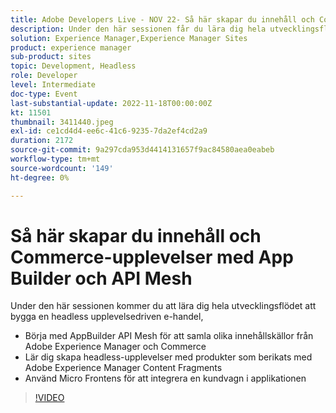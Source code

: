 ```yaml
---
title: Adobe Developers Live - NOV 22- Så här skapar du innehåll och Commerce-upplevelser med App Builder och API Mesh
description: Under den här sessionen får du lära dig hela utvecklingsflödet att bygga upp en headless upplevelsedriven e-handel, börja med AppBuilder API Mesh för att samla olika innehållskällor från Adobe Experience Manager och Commerce Lär dig hur du skapar headless-upplevelser som visar produkter som berikats med Adobe Experience Manager Content Fragments Use Micro Frontends för att integrera en kundvagn i applikationen
solution: Experience Manager,Experience Manager Sites
product: experience manager
sub-product: sites
topic: Development, Headless
role: Developer
level: Intermediate
doc-type: Event
last-substantial-update: 2022-11-18T00:00:00Z
kt: 11501
thumbnail: 3411440.jpeg
exl-id: ce1cd4d4-ee6c-41c6-9235-7da2ef4cd2a9
duration: 2172
source-git-commit: 9a297cda953d4414131657f9ac84580aea0eabeb
workflow-type: tm+mt
source-wordcount: '149'
ht-degree: 0%

---
```


# Så här skapar du innehåll och Commerce-upplevelser med App Builder och API Mesh

Under den här sessionen kommer du att lära dig hela utvecklingsflödet att bygga en headless upplevelsedriven e-handel,

* Börja med AppBuilder API Mesh för att samla olika innehållskällor från Adobe Experience Manager och Commerce
* Lär dig skapa headless-upplevelser med produkter som berikats med Adobe Experience Manager Content Fragments
* Använd Micro Frontens för att integrera en kundvagn i applikationen

>[!VIDEO](https://video.tv.adobe.com/v/3411440/?quality=12&learn=on)
